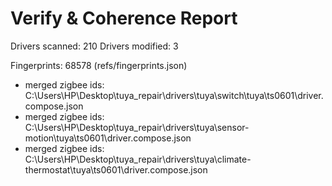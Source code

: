 # Verify & Coherence Report

Drivers scanned: 210
Drivers modified: 3

Fingerprints: 68578 (refs/fingerprints.json)

* merged zigbee ids: C:\Users\HP\Desktop\tuya_repair\drivers\tuya\switch\tuya\ts0601\driver.compose.json
* merged zigbee ids: C:\Users\HP\Desktop\tuya_repair\drivers\tuya\sensor-motion\tuya\ts0601\driver.compose.json
* merged zigbee ids: C:\Users\HP\Desktop\tuya_repair\drivers\tuya\climate-thermostat\tuya\ts0601\driver.compose.json
